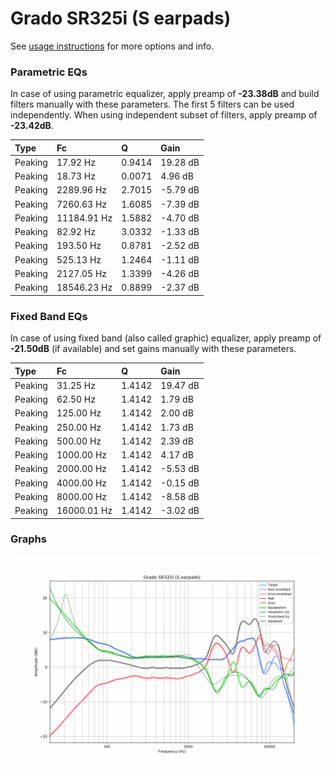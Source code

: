 # Grado SR325i (S earpads)
See [usage instructions](https://github.com/jaakkopasanen/AutoEq#usage) for more options and info.

### Parametric EQs
In case of using parametric equalizer, apply preamp of **-23.38dB** and build filters manually
with these parameters. The first 5 filters can be used independently.
When using independent subset of filters, apply preamp of **-23.42dB**.

| Type    | Fc          |      Q | Gain     |
|:--------|:------------|:-------|:---------|
| Peaking | 17.92 Hz    | 0.9414 | 19.28 dB |
| Peaking | 18.73 Hz    | 0.0071 | 4.96 dB  |
| Peaking | 2289.96 Hz  | 2.7015 | -5.79 dB |
| Peaking | 7260.63 Hz  | 1.6085 | -7.39 dB |
| Peaking | 11184.91 Hz | 1.5882 | -4.70 dB |
| Peaking | 82.92 Hz    | 3.0332 | -1.33 dB |
| Peaking | 193.50 Hz   | 0.8781 | -2.52 dB |
| Peaking | 525.13 Hz   | 1.2464 | -1.11 dB |
| Peaking | 2127.05 Hz  | 1.3399 | -4.26 dB |
| Peaking | 18546.23 Hz | 0.8899 | -2.37 dB |

### Fixed Band EQs
In case of using fixed band (also called graphic) equalizer, apply preamp of **-21.50dB**
(if available) and set gains manually with these parameters.

| Type    | Fc          |      Q | Gain     |
|:--------|:------------|:-------|:---------|
| Peaking | 31.25 Hz    | 1.4142 | 19.47 dB |
| Peaking | 62.50 Hz    | 1.4142 | 1.79 dB  |
| Peaking | 125.00 Hz   | 1.4142 | 2.00 dB  |
| Peaking | 250.00 Hz   | 1.4142 | 1.73 dB  |
| Peaking | 500.00 Hz   | 1.4142 | 2.39 dB  |
| Peaking | 1000.00 Hz  | 1.4142 | 4.17 dB  |
| Peaking | 2000.00 Hz  | 1.4142 | -5.53 dB |
| Peaking | 4000.00 Hz  | 1.4142 | -0.15 dB |
| Peaking | 8000.00 Hz  | 1.4142 | -8.58 dB |
| Peaking | 16000.01 Hz | 1.4142 | -3.02 dB |

### Graphs
![](./Grado%20SR325i%20(S%20earpads).png)